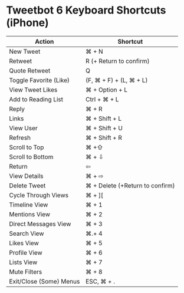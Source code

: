 # Tweetbot 6 Keyboard Shortcuts (iPhone)

| Action                  | Shortcut                        |
|-------------------------|---------------------------------|
| New Tweet               | ⌘ + N                           |
| Retweet                 | R (+ Return to confirm)         |
| Quote Retweet           | Q                               |
| Toggle Favorite (Like)  | (F, ⌘ + F) + (L, ⌘ + L)         |
| View Tweet Likes        | ⌘ + Option + L                  |
| Add to Reading List     | Ctrl + ⌘ + L                    |
| Reply                   | ⌘ + R                           |
| Links                   | ⌘ + Shift + L                   |
| View User               | ⌘ + Shift + U                   |
| Refresh                 | ⌘ + Shift + R                   |
| Scroll to Top           | ⌘ +⇧                            |
| Scroll to Bottom        | ⌘ + ⇩                           |
| Return                  | ⇦                               |
| View Details            | ⌘ + ⇨                           |
| Delete Tweet            | ⌘ + Delete (+Return to confirm) |
| Cycle Through Views     | ⌘ + ][                          |
| Timeline View           | ⌘ + 1                           |
| Mentions View           | ⌘ + 2                           |
| Direct Messages View    | ⌘ + 3                           |
| Search View             | ⌘.+ 4                           |
| Likes View              | ⌘ + 5                           |
| Profile View            | ⌘ + 6                           |
| Lists View              | ⌘ + 7                           |
| Mute Filters            | ⌘ + 8                           |
| Exit/Close (Some) Menus | ESC, ⌘ + .                      |